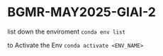 # BGMR-MAY2025-GIAI-2
list down the enviroment 
```conda env list```

to Activate the Env 
```conda activate <ENV_NAME>```